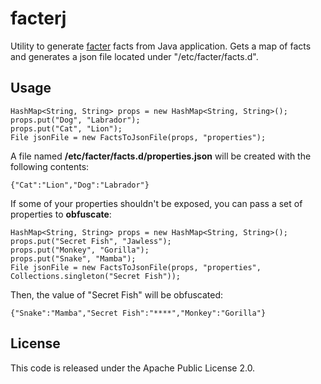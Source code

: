 facterj
=======

Utility to generate [facter](http://puppetlabs.com/puppet/related-projects/facter/) facts from Java application.
Gets a map of facts and generates a json file located under "/etc/facter/facts.d".

## Usage
```
HashMap<String, String> props = new HashMap<String, String>();
props.put("Dog", "Labrador");
props.put("Cat", "Lion");
File jsonFile = new FactsToJsonFile(props, "properties");
```
A file named **/etc/facter/facts.d/properties.json** will be created with the following contents:
```
{"Cat":"Lion","Dog":"Labrador"}
```

If some of your properties shouldn't be exposed, you can pass a set of properties to **obfuscate**:
```
HashMap<String, String> props = new HashMap<String, String>();
props.put("Secret Fish", "Jawless");
props.put("Monkey", "Gorilla");
props.put("Snake", "Mamba");
File jsonFile = new FactsToJsonFile(props, "properties", Collections.singleton("Secret Fish"));
```
Then, the value of "Secret Fish" will be obfuscated:
```
{"Snake":"Mamba","Secret Fish":"****","Monkey":"Gorilla"}
```

## License
This code is released under the Apache Public License 2.0.
